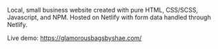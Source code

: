 Local, small business website created with pure HTML, CSS/SCSS, Javascript, and NPM. Hosted on Netlify with form data handled through Netlify.

Live demo: https://glamorousbagsbyshae.com/
